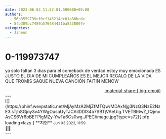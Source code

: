 ```yaml
---
date: 2023-06-03 11:57:01.590000+09:00
authors:
  - 56b3559739ef0cf145214dc01a88bcde
  - 5fb309bc7489a576484431ba8338807e
categories:
  - Jiheon
---
```


# 0-119973747

<div class="post-container" markdown="1">
<div class="content-container md-sidebar__scrollwrap" markdown="1">

ya solo faltan 3 dias para el comeback de verdad estoy muy emocionada ES JUSTO EL DIA DE MI CUMPLEAÑOS ES EL MEJOR REGALO DE LA VIDA QUE FROMIS SAQUE NUEVA CANCIÓN FAITIN MENOW 

</div>
</div>

<div style="text-align: right;" markdown="1">
<a href="https://weverse.io/fromis9/fanpost/0-119973747" style="text-align: right;">:material-share:{.big-emoji}</a>
</div>
---

<div class="comments-container md-sidebar__scrollwrap" markdown="1">
<div class="comment" markdown="1">
<div class='id-container' markdown="1">
![](https://phinf.wevpstatic.net/MjAyMzA2MjZfMTQw/MDAxNjg3NzQ3NzE2NzE3.sTjhSGjoy3v4YWgOusaUyTJCAiIDDI34b7SBTjVAeUIg.TVETBI6wZ_tQjmoAsCS6Vr6bBETPlgMZy-YwTa6Gs0wg.JPEG/image.jpg?type=s72){ pfp loading=lazy }
**<span class="artist">지헌</span>** <small>Jun 03 2023, 11:59</small><br>
</div>
<div class='comment-body' markdown="1">
🩵🩵
</div>
</div>
</div>
---
